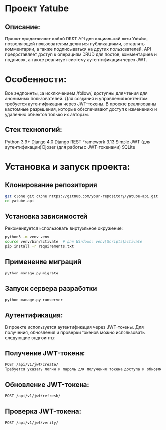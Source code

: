 # Проект Yatube
## Описание:
Проект представляет собой REST API для социальной сети Yatube, позволяющей пользователям делиться публикациями, оставлять комментарии, а также подписываться на других пользователей. API предоставляет доступ к операциям CRUD для постов, комментариев и подписок, а также реализует систему аутентификации через JWT.

# Особенности:
Все эндпоинты, за исключением /follow/, доступны для чтения для анонимных пользователей.
Для создания и управления контентом требуется аутентификация через JWT-токены.
В проекте реализованы кастомные разрешения, которые обеспечивают доступ к изменению и удалению объектов только их авторам.

## Стек технологий:
Python 3.9+
Django 4.0
Django REST Framework 3.13
Simple JWT (для аутентификации)
Djoser (для работы с JWT-токенами)
SQLite

# Установка и запуск проекта:
## Клонирование репозитория
```bash
git clone git clone https://github.com/your-repository/yatube-api.git
cd yatube-api
```

## Установка зависимостей
Рекомендуется использовать виртуальное окружение:
```bash
python3 -m venv venv
source venv/bin/activate  # для Windows: venv\Scripts\activate
pip install -r requirements.txt
```
## Применение миграций
```bash
python manage.py migrate
```
## Запуск сервера разработки
```bash
python manage.py runserver
```
## Аутентификация:
В проекте используется аутентификация через JWT-токены. Для получения, обновления и проверки токенов можно использовать следующие эндпоинты:

## Получение JWT-токена:
```bash
POST /api/v1/jwt/create/
Требуется указать логин и пароль для получения токена доступа и обновления.
```
## Обновление JWT-токена:
```bash
POST /api/v1/jwt/refresh/
```
## Проверка JWT-токена:
```bash
POST /api/v1/jwt/verify/
```